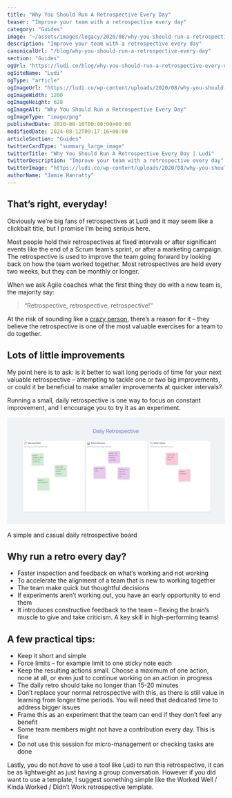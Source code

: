 ```yaml
---
title: "Why You Should Run A Retrospective Every Day"
teaser: "Improve your team with a retrospective every day"
category: "Guides"
image: "~/assets/images/legacy/2020/08/why-you-should-run-a-retrospective-every-day.png"
description: "Improve your team with a retrospective every day"
canonicalUrl: "/blog/why-you-should-run-a-retrospective-every-day"
section: "Guides"
ogUrl: "https://ludi.co/blog/why-you-should-run-a-retrospective-every-day"
ogSiteName: "Ludi"
ogType: "article"
ogImageUrl: "https://ludi.co/wp-content/uploads/2020/08/why-you-should-run-a-retrospective-every-day.png"
ogImageWidth: 1200
ogImageHeight: 628
ogImageAlt: "Why You Should Run a Retrospective Every Day"
ogImageType: "image/png"
publishedDate: 2020-08-10T00:00:00+00:00
modifiedDate: 2024-08-12T09:17:16+00:00
articleSection: "Guides"
twitterCardType: "summary_large_image"
twitterTitle: "Why You Should Run A Retrospective Every Day | Ludi"
twitterDescription: "Improve your team with a retrospective every day"
twitterImage: "https://ludi.co/wp-content/uploads/2020/08/why-you-should-run-a-retrospective-every-day.png"
authorName: "Jamie Hanratty"
---
```


## That’s right, everyday!

Obviously we’re big fans of retrospectives at Ludi and it may seem like a clickbait title, but I promise I’m being serious here.

Most people hold their retrospectives at fixed intervals or after significant events like the end of a Scrum team’s sprint, or after a marketing campaign. The retrospective is used to improve the team going forward by looking back on how the team worked together. Most retrospectives are held every two weeks, but they can be monthly or longer.

When we ask Agile coaches what the first thing they do with a new team is, the majority say:

> “Retrospective, retrospective, retrospective!”

At the risk of sounding like a [crazy person](https://www.youtube.com/watch?v=Vhh_GeBPOhs), there’s a reason for it – they believe the retrospective is one of the most valuable exercises for a team to do together.

## Lots of little improvements

My point here is to ask: is it better to wait long periods of time for your next valuable retrospective – attempting to tackle one or two big improvements, or could it be beneficial to make smaller improvements at quicker intervals?

Running a small, daily retrospective is one way to focus on constant improvement, and I encourage you to try it as an experiment.

![](../../assets/images/legacy/2023/05/5f3a9b68e0be7cb07250cc5c_Daily-Retrospective.png)

A simple and casual daily retrospective board

## Why run a retro every day?

- Faster inspection and feedback on what’s working and not working
- To accelerate the alignment of a team that is new to working together
- The team make quick but thoughtful decisions
- If experiments aren’t working out, you have an early opportunity to end them
- It introduces constructive feedback to the team – flexing the brain’s muscle to give and take criticism. A key skill in high-performing teams!

## A few practical tips:

- Keep it short and simple
- Force limits – for example limit to one sticky note each
- Keep the resulting actions small. Choose a maximum of one action, none at all, or even just to continue working on an action in progress
- The daily retro should take no longer than 15-20 minutes
- Don’t replace your normal retrospective with this, as there is still value in learning from longer time periods. You will need that dedicated time to address bigger issues
- Frame this as an experiment that the team can end if they don’t feel any benefit
- Some team members might not have a contribution every day. This is fine
- Do not use this session for micro-management or checking tasks are done

Lastly, you do not _have_ to use a tool like Ludi to run this retrospective, it can be as lightweight as just having a group conversation. However if you did want to use a template, I suggest something simple like the Worked Well / Kinda Worked / Didn’t Work retrospective template.
